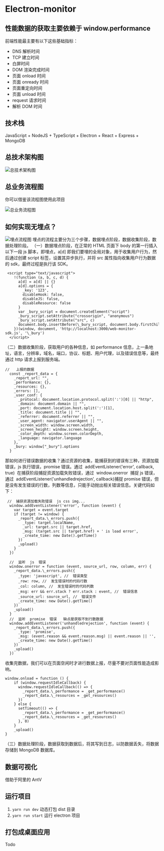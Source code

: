 # Electron-monitor

## 性能数据的获取主要依赖于 window.performance

前端性能最主要有以下这些基础指标：

- DNS 解析时间
- TCP 建立时间
- 白屏时间
- DOM 渲染完成时间
- 页面 onload 时间
- 页面 onready 时间
- 页面重定向时间
- 页面 unload 时间
- request 请求时间
- 解析 DOM 时间

## 技术栈

JavaScript + NodeJS + TypeScript + Electron + React + Express + MongoDB

## 总技术架构图

![总技术架构图](https://github.com/jazzyXie/electron-monitor/tree/master/public/img/埋点流程图.png)

## 总业务流程图

你可以借鉴该流程图使用此项目

![总业务流程图](https://github.com/jazzyXie/electron-monitor/tree/master/public/img/总业务流程图.png)

## 如何实现无埋点？

![埋点流程图](https://github.com/jazzyXie/electron-monitor/tree/master/public/img/埋点流程图.png)
埋点的流程主要分为三个步骤，数据埋点阶段，数据收集阶段，数据处理阶段。
（一）数据埋点阶段，在正常的 HTML 页面下 body 的第一行插入以下一段 js 脚本，即埋点，a[d] 即我们要埋的全局对象，用于收集用户行为，然后通过创建 script 标签，设置其异步执行，并将 src 属性指向收集用户行为数据的 sdk，最终过程是执行该 SDK。

``` 
 <script type="text/javascript">
    !(function (a, b, c, d) {
      a[d] = a[d] || {}
      a[d].options = {
        _key: '123',
        disableHook: false,
        disableJS: false,
        disableResource: false
      }
      var _bury_script = document.createElement("script")
      _bury_script.setAttribute("crossorigin", "anonymous")
      _bury_script.setAttribute("src", c)
      document.body.insertBefore(\_bury_script, document.body.firstChild)
    })(window, document, 'http://localhost:3000/web-monitor-sdk.js', '\_bury')
  </script>
```

（二）数据收集阶段，获取用户的各种信息，如 performance 信息，上一条地址，语言，分辨率，域名，端口，协议、标题、用户代理，以及错误信息等，最终通过 http 请求上报到服务端。

```
//   上报的数据
  const _report_data = {
    _report_url: "",
    _performance: {},
    _resources: {},
    _errors: [],
    _user_conf: {
      _protocal: document.location.protocol.split(':')[0] || "http",
      _domain: document.domain || "",
      _port: document.location.host.split(':')[1],
      _title: document.title || "",
      _referrer: document.referrer || "",
      _user_agent: navigator.userAgent || "",
      _screen_width: window.screen.width,
      _screen_height: window.screen.height,
      _color_depth: window.screen.colorDepth,
      _language: navigator.language
    },
    _bury: window["_bury"].options
  }
```

那如何进行错误数据的收集？通过资源的收集，能捕获到的错误有三种，资源加载错误，js 执行错误，promise 错误。通过  addEventListener('error', callback, true)  在捕获阶段捕捉资源加载失败错误，通过  window.onerror  捕捉 js 错误，通过  addEventListener('unhandledrejection', callback)捕捉 promise 错误，但是没有发生错误的行数，列数等信息，只能手动抛出相关错误信息。关键代码如下：

```
 //  捕获资源加载失败错误  js css img...
  window.addEventListener('error', function (event) {
    var target = event.target
    if (target != window) {
      _report_data.\_errors.push({
        _type: target.localName,
        _url: target.src || target.href,
        _msg: (target.src || target.href) + ' is load error',
        _create_time: new Date().getTime()
      })
      _upload()
    }
  })
```

```
  //  监听  js  错误
  window.onerror = function (event, source_url, row, column, err) {
    _report_data.\_errors.push({
      _type: 'javascript', //  错误类型
      _row: row, //  发生错误时的代码行数
      _col: column, //  发生错误时的代码列数
      _msg: err && err.stack ? err.stack : event, //  错误信息
      _source_url: source_url, //  错误文件
      _create_time: new Date().getTime()
    })
    _upload()
  }
  //  监听  promise  错误   缺点是获取不到行数数据
  window.addEventListener('unhandledrejection', function (event) {
    _report_data.\_errors.push({
      _type: 'promise',
      _msg: (event.reason && event.reason.msg) || event.reason || '',
      _create_time: new Date().getTime()
    })
    _upload()
  })
```

收集完数据，我们可以在页面空闲时才进行数据上报，尽量不要对页面性能造成影响。

``` 
window.onload = function () {
    if (window.requestIdleCallback) {
      window.requestIdleCallback(() => {
        _report_data.\_performance = _get_performance()
        _report_data.\_resources = _get_resources()
      })
    } else {
      setTimeout(() => {
        _report_data.\_performance = _get_performance()
        _report_data.\_resources = _get_resources()
      }, 0)
    }
    _upload()
}
```

（三）数据处理阶段，数据获取到数据后，将其写到日志，以防数据丢失，将数据存储到 MongoDB 数据库。

## 数据可视化

借助于阿里的 AntV

## 运行项目

1. `yarn run dev` 动态打包 dist 目录
2. `yarn run start` 运行 electron 项目

## 打包成桌面应用

Todo
